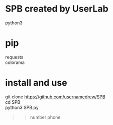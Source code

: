 # SPB created by UserLab
python3<br>
# pip
requests<br>
colorama<br>
# install and use
git clone  https://github.com/usernamedrew/SPB <br>
cd SPB <br>
python3 SPB.py<br>
>> number phone

